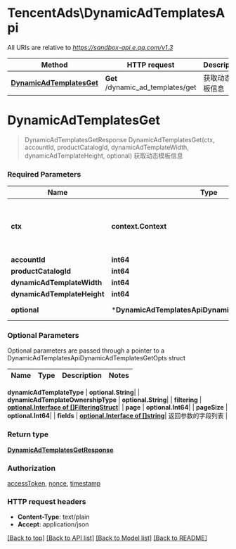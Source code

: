 # TencentAds\DynamicAdTemplatesApi

All URIs are relative to *https://sandbox-api.e.qq.com/v1.3*

Method | HTTP request | Description
------------- | ------------- | -------------
[**DynamicAdTemplatesGet**](DynamicAdTemplatesApi.md#DynamicAdTemplatesGet) | **Get** /dynamic_ad_templates/get | 获取动态模板信息


# **DynamicAdTemplatesGet**
> DynamicAdTemplatesGetResponse DynamicAdTemplatesGet(ctx, accountId, productCatalogId, dynamicAdTemplateWidth, dynamicAdTemplateHeight, optional)
获取动态模板信息

### Required Parameters

Name | Type | Description  | Notes
------------- | ------------- | ------------- | -------------
 **ctx** | **context.Context** | context for authentication, logging, cancellation, deadlines, tracing, etc.
  **accountId** | **int64**|  | 
  **productCatalogId** | **int64**|  | 
  **dynamicAdTemplateWidth** | **int64**|  | 
  **dynamicAdTemplateHeight** | **int64**|  | 
 **optional** | ***DynamicAdTemplatesApiDynamicAdTemplatesGetOpts** | optional parameters | nil if no parameters

### Optional Parameters
Optional parameters are passed through a pointer to a DynamicAdTemplatesApiDynamicAdTemplatesGetOpts struct

Name | Type | Description  | Notes
------------- | ------------- | ------------- | -------------




 **dynamicAdTemplateType** | **optional.String**|  | 
 **dynamicAdTemplateOwnershipType** | **optional.String**|  | 
 **filtering** | [**optional.Interface of []FilteringStruct**](FilteringStruct.md)|  | 
 **page** | **optional.Int64**|  | 
 **pageSize** | **optional.Int64**|  | 
 **fields** | [**optional.Interface of []string**](string.md)| 返回参数的字段列表 | 

### Return type

[**DynamicAdTemplatesGetResponse**](DynamicAdTemplatesGetResponse.md)

### Authorization

[accessToken](../README.md#accessToken), [nonce](../README.md#nonce), [timestamp](../README.md#timestamp)

### HTTP request headers

 - **Content-Type**: text/plain
 - **Accept**: application/json

[[Back to top]](#) [[Back to API list]](../README.md#documentation-for-api-endpoints) [[Back to Model list]](../README.md#documentation-for-models) [[Back to README]](../README.md)


